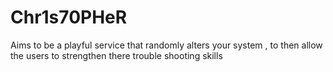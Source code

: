 # Chr1s70PHeR
Aims to be a playful service that randomly alters your system , to then  allow the users to strengthen there trouble shooting skills
